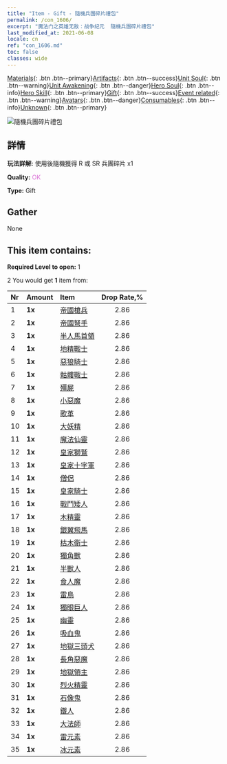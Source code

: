 ```yaml
---
title: "Item - Gift - 隨機兵團碎片禮包"
permalink: /con_1606/
excerpt: "魔法门之英雄无敌：战争纪元  隨機兵團碎片禮包"
last_modified_at: 2021-06-08
locale: cn
ref: "con_1606.md"
toc: false
classes: wide
---
```

 [Materials](/ItemsCN/){: .btn .btn--primary}[Artifacts](/ItemsCN/Artifacts/){: .btn .btn--success}[Unit Soul](/ItemsCN/UnitSoul/){: .btn .btn--warning}[Unit Awakening](/ItemsCN/UnitAwakening/){: .btn .btn--danger}[Hero Soul](/ItemsCN/HeroSoul/){: .btn .btn--info}[Hero Skill](/ItemsCN/HeroSkill/){: .btn .btn--primary}[Gift](/ItemsCN/Gift/){: .btn .btn--success}[Event related](/ItemsCN/Events/){: .btn .btn--warning}[Avatars](/ItemsCN/Avatars/){: .btn .btn--danger}[Consumables](/ItemsCN/Consumables/){: .btn .btn--info}[Unknown](/ItemsCN/Unknown/){: .btn .btn--primary}

 ![隨機兵團碎片禮包](/images/t/i_907222.png)

## 詳情
 **玩法詳解:** 使用後隨機獲得 R 或 SR 兵團碎片 x1

 **Quality:** <span style="color: #DA70D6">OK</span>

 **Type:** Gift

## Gather

  None

## This item contains:

 **Required Level to open:** 1

 2 You would get **1** item  from:

  | Nr | Amount |     Item    | Drop Rate,% |
  |:---|:-------|:------------|:---------:|
  | 1 |  **1x** | [帝國槍兵](/cn/Items/unt_190/) | 2.86 | 
  | 2 |  **1x** | [帝國弩手](/cn/Items/unt_191/) | 2.86 | 
  | 3 |  **1x** | [半人馬首領](/cn/Items/unt_199/) | 2.86 | 
  | 4 |  **1x** | [地精戰士](/cn/Items/unt_217/) | 2.86 | 
  | 5 |  **1x** | [惡狼騎士](/cn/Items/unt_218/) | 2.86 | 
  | 6 |  **1x** | [骷髏戰士](/cn/Items/unt_208/) | 2.86 | 
  | 7 |  **1x** | [殭屍](/cn/Items/unt_209/) | 2.86 | 
  | 8 |  **1x** | [小惡魔](/cn/Items/unt_226/) | 2.86 | 
  | 9 |  **1x** | [歌革](/cn/Items/unt_227/) | 2.86 | 
  | 10 |  **1x** | [大妖精](/cn/Items/unt_235/) | 2.86 | 
  | 11 |  **1x** | [魔法仙靈](/cn/Items/unt_262/) | 2.86 | 
  | 12 |  **1x** | [皇家獅鷲](/cn/Items/unt_192/) | 2.86 | 
  | 13 |  **1x** | [皇家十字軍](/cn/Items/unt_193/) | 2.86 | 
  | 14 |  **1x** | [僧侶](/cn/Items/unt_194/) | 2.86 | 
  | 15 |  **1x** | [皇家騎士](/cn/Items/unt_195/) | 2.86 | 
  | 16 |  **1x** | [戰鬥矮人](/cn/Items/unt_200/) | 2.86 | 
  | 17 |  **1x** | [木精靈](/cn/Items/unt_201/) | 2.86 | 
  | 18 |  **1x** | [銀翼飛馬](/cn/Items/unt_202/) | 2.86 | 
  | 19 |  **1x** | [枯木衛士](/cn/Items/unt_203/) | 2.86 | 
  | 20 |  **1x** | [獨角獸](/cn/Items/unt_204/) | 2.86 | 
  | 21 |  **1x** | [半獸人](/cn/Items/unt_219/) | 2.86 | 
  | 22 |  **1x** | [食人魔](/cn/Items/unt_220/) | 2.86 | 
  | 23 |  **1x** | [雷鳥](/cn/Items/unt_221/) | 2.86 | 
  | 24 |  **1x** | [獨眼巨人](/cn/Items/unt_222/) | 2.86 | 
  | 25 |  **1x** | [幽靈](/cn/Items/unt_210/) | 2.86 | 
  | 26 |  **1x** | [吸血鬼](/cn/Items/unt_211/) | 2.86 | 
  | 27 |  **1x** | [地獄三頭犬](/cn/Items/unt_228/) | 2.86 | 
  | 28 |  **1x** | [長角惡魔](/cn/Items/unt_229/) | 2.86 | 
  | 29 |  **1x** | [地獄領主](/cn/Items/unt_230/) | 2.86 | 
  | 30 |  **1x** | [烈火精靈](/cn/Items/unt_231/) | 2.86 | 
  | 31 |  **1x** | [石像鬼](/cn/Items/unt_236/) | 2.86 | 
  | 32 |  **1x** | [鐵人](/cn/Items/unt_237/) | 2.86 | 
  | 33 |  **1x** | [大法師](/cn/Items/unt_238/) | 2.86 | 
  | 34 |  **1x** | [雷元素](/cn/Items/unt_263/) | 2.86 | 
  | 35 |  **1x** | [冰元素](/cn/Items/unt_264/) | 2.86 | 
